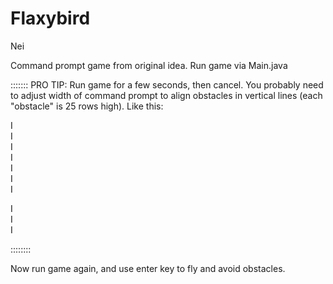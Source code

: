 # Flaxybird
Nei

Command prompt game from original idea.
Run game via Main.java

:::::::
PRO TIP: Run game for a few seconds, then cancel. 
You probably need to adjust width of command prompt to align obstacles in vertical lines (each "obstacle" is 25 rows high).
Like this:

I <br>
I <br>
I <br>
I <br>
I <br>
I <br>
I <br>

I <br>
I <br>
I <br>

::::::::

Now run game again, and use enter key to fly and avoid obstacles.
